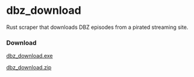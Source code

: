 # dbz_download
Rust scraper that downloads DBZ episodes from a pirated streaming site.

### Download
[dbz_download.exe](https://github.com/MachineHerald007/dbz_download/archive/master.zip)

[dbz_download.zip](https://github.com/MachineHerald007/dbz_download/archive/master.zip)
